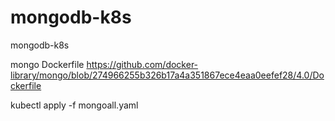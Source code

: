 # mongodb-k8s
mongodb-k8s

mongo Dockerfile
https://github.com/docker-library/mongo/blob/274966255b326b17a4a351867ece4eaa0eefef28/4.0/Dockerfile


kubectl apply -f mongoall.yaml 
